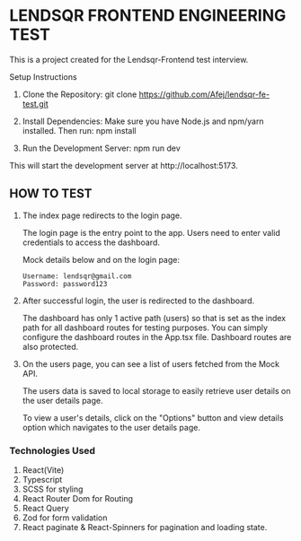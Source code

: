 # LENDSQR FRONTEND ENGINEERING TEST

This is a project created for the Lendsqr-Frontend test interview.

Setup Instructions

1. Clone the Repository:
   git clone <https://github.com/Afej/lendsqr-fe-test.git>

2. Install Dependencies:
   Make sure you have Node.js and npm/yarn installed. Then run: npm install

3. Run the Development Server:
   npm run dev

This will start the development server at http://localhost:5173.

## HOW TO TEST

1. The index page redirects to the login page.

   The login page is the entry point to the app. Users need to enter valid credentials to access the dashboard.

   Mock details below and on the login page:

   ```
   Username: lendsqr@gmail.com
   Password: password123
   ```

2. After successful login, the user is redirected to the dashboard.

   The dashboard has only 1 active path (users) so that is set as the index path for all dashboard routes for testing purposes.
   You can simply configure the dashboard routes in the App.tsx file.
   Dashboard routes are also protected.

3. On the users page, you can see a list of users fetched from the Mock API.

   The users data is saved to local storage to easily retrieve user details on the user details page.

   To view a user's details, click on the "Options" button and view details option which navigates to the user details page.

### Technologies Used

1. React(Vite)
2. Typescript
3. SCSS for styling
4. React Router Dom for Routing
5. React Query
6. Zod for form validation
7. React paginate & React-Spinners for pagination and loading state.
